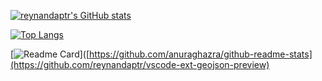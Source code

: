[![reynandaptr's GitHub stats](https://github-readme-stats.vercel.app/api?username=reynandaptr&show_icons=true&hide_title=true&theme=dark&count_private=true&include_all_commits=true)](https://github.com/reynandaptr/reynandaptr)

[![Top Langs](https://github-readme-stats.vercel.app/api/top-langs/?username=reynandaptr&langs_count=10&layout=compact&theme=dark)](https://github.com/reynandaptr/reynandaptr)

[![Readme Card](https://github-readme-stats.vercel.app/api/pin/?username=reynandaptr&repo=vscode-ext-geojson-preview&theme=dark)]([https://github.com/anuraghazra/github-readme-stats](https://github.com/reynandaptr/vscode-ext-geojson-preview)
